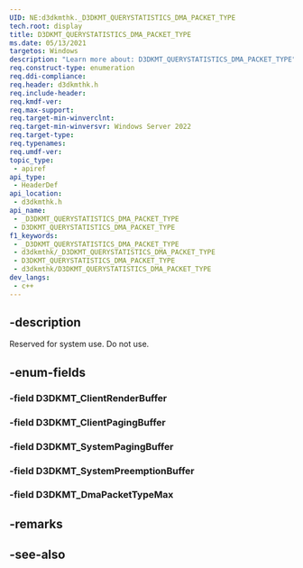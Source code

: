 ```yaml
---
UID: NE:d3dkmthk._D3DKMT_QUERYSTATISTICS_DMA_PACKET_TYPE
tech.root: display
title: D3DKMT_QUERYSTATISTICS_DMA_PACKET_TYPE
ms.date: 05/13/2021
targetos: Windows
description: "Learn more about: D3DKMT_QUERYSTATISTICS_DMA_PACKET_TYPE"
req.construct-type: enumeration
req.ddi-compliance: 
req.header: d3dkmthk.h
req.include-header: 
req.kmdf-ver: 
req.max-support: 
req.target-min-winverclnt: 
req.target-min-winversvr: Windows Server 2022
req.target-type: 
req.typenames: 
req.umdf-ver: 
topic_type:
 - apiref
api_type:
 - HeaderDef
api_location:
 - d3dkmthk.h
api_name:
 - _D3DKMT_QUERYSTATISTICS_DMA_PACKET_TYPE
 - D3DKMT_QUERYSTATISTICS_DMA_PACKET_TYPE
f1_keywords:
 - _D3DKMT_QUERYSTATISTICS_DMA_PACKET_TYPE
 - d3dkmthk/_D3DKMT_QUERYSTATISTICS_DMA_PACKET_TYPE
 - D3DKMT_QUERYSTATISTICS_DMA_PACKET_TYPE
 - d3dkmthk/D3DKMT_QUERYSTATISTICS_DMA_PACKET_TYPE
dev_langs:
 - c++
---
```


## -description

Reserved for system use. Do not use.

## -enum-fields

### -field D3DKMT_ClientRenderBuffer

### -field D3DKMT_ClientPagingBuffer

### -field D3DKMT_SystemPagingBuffer

### -field D3DKMT_SystemPreemptionBuffer

### -field D3DKMT_DmaPacketTypeMax

## -remarks

## -see-also

